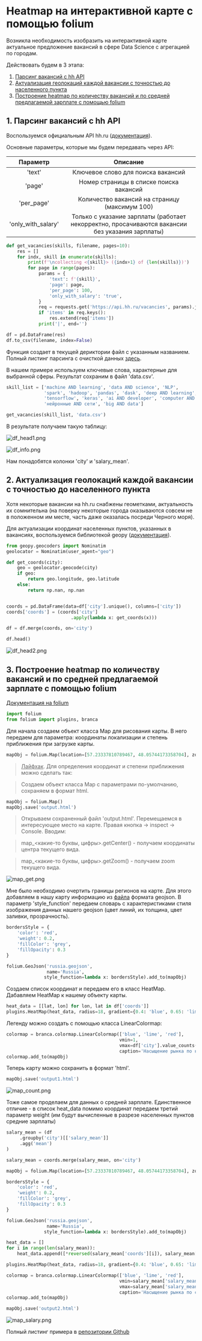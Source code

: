 # Heatmap на интерактивной карте с помощью folium

Возникла необходимость изобразить на интерактивной карте актуальное предложение вакансий в сфере Data Science с агрегацией по городам.

Действовать будем в 3 этапа:

1. [Парсинг вакансий с hh API](#1-парсинг-вакансий-с-hh-api)
2. [Актуализация геолокаций каждой вакансии с точностью до населенного пункта](#2-актуализация-геолокаций-каждой-вакансии-с-точностью-до-населенного-пункта)
3. [Построение heatmap по количеству вакансий и по средней предлагаемой зарплате с помощью folium](#3-построение-heatmap-по-количеству-вакансий-и-по-средней-предлагаемой-зарплате-с-помощью-folium)

## 1. Парсинг вакансий с hh API

Воспользуемся официальным API hh.ru ([документация](https://github.com/hhru/api/blob/master/docs/general.md)).

Основные параметры, которые мы будем передавать через API:

|Параметр|Описание|
|:---:|:---:|
|'text'|Ключевое слово для поиска вакансий|
|'page'|Номер страницы в списке поиска вакансий|
|'per_page'|Количество вакансий на страницу (максимум 100)|
|'only_with_salary'|Только с указание зарплаты (работает некорректно, просачиваются вакансии без указания зарплаты)|

```python
def get_vacancies(skills, filename, pages=10):
    res = []
    for indx, skill in enumerate(skills):
        print(f'\ncollecting <{skill}> ({indx+1} of {len(skills)})')
        for page in range(pages):
            params = {
                'text': f'{skill}',
                'page': page,
                'per_page': 100,
                'only_with_salary': 'true',
            }
            req = requests.get('https://api.hh.ru/vacancies', params).json()
            if 'items' in req.keys():
                res.extend(req['items'])
            print('|', end='')

df = pd.DataFrame(res)
df.to_csv(filename, index=False)
```
Функция создает в текущей дериктории файл с указанным названием.
Полный листинг парсинга с очисткой данных [здесь](https://github.com/rufous86/hh_parcing/blob/main/parcing.py).

В нашем примере используем ключевые слова, характерные для выбранной сферы. Результат сохраним в файл 'data.csv'.

```python
skill_list = ['machine AND learning', 'data AND science', 'NLP',
              'spark', 'hadoop', 'pandas', 'dask', 'deep AND learning', 'pytorch',
              'tensorflow', 'keras', 'ai AND developer', 'computer AND vision',
              'нейронные AND сети', 'big AND data']

get_vacancies(skill_list, 'data.csv')
```
В результате получаем такую таблицу:

![df_head1.png](assets/df_head1.png)

![df_info.png](assets/df_info.png)

Нам понадобятся колонки 'city' и 'salary_mean'.

## 2. Актуализация геолокаций каждой вакансии с точностью до населенного пункта

Хотя некоторые вакансии на hh.ru снабжены геометками, актуальность их сомнительна (на поверку некоторые города оказываются совсем не в положенном им месте, часть даже оказалась посреди Черного моря).

Для актуализации координат населенных пунктов, указанных в вакансиях, воспользуемся библиотекой geopy ([документация](https://geopy.readthedocs.io/en/stable/)).

```python
from geopy.geocoders import Nominatim
geolocator = Nominatim(user_agent="geo")

def get_coords(city):
    geo = geolocator.geocode(city)
    if geo:
        return geo.longitude, geo.latitude
    else:
        return np.nan, np.nan


coords = pd.DataFrame(data=df['city'].unique(), columns=['city'])
coords['coords'] = (coords['city']
                        .apply(lambda x: get_coords(x)))

df = df.merge(coords, on='city')

df.head()
```
![df_head2.png](assets/df_head2.png)

## 3. Построение heatmap по количеству вакансий и по средней предлагаемой зарплате с помощью folium

[Документация на folium](https://python-visualization.github.io/folium/)

```python
import folium
from folium import plugins, branca
```

Для начала создаем объект класса Map для рисования карты. В него передаем для параметра: координаты локализации и степень приближения при загрузке карты.

```python
mapObj = folium.Map(location=[57.23337810789467, 48.05744173358704], zoom_start=5)
```

> <u>Лайфхак</u>. Для определения координат и степени приближения можно сделать так:

> Создаем объект класса Map с параметрами по-умолчанию, сохраняем в формат html.
```python
mapObj = folium.Map()
mapObj.save('output.html')
```
> Открываем сохраненный файл 'output.html'. Перемещаемся в интересующее место на карте. Правая кнопка -> inspect -> Console. Вводим:

> map_<какие-то буквы, цифры>.getCenter() - получаем координаты центра текущего вида.

> map_<какие-то буквы, цифры>.getZoom() - получаем zoom текущего вида.

![map_get.png](assets/map_get.png)

Мне было необходимо очертить границы регионов на карте. Для этого добавляем в нашу карту информацию из [файла](https://github.com/rufous86/hh_parcing/blob/main/russia.geojson) формата geojson. В параметр 'style_function' передаем словарь с характеристиками стиля изображения данных нашего geojson (цвет линий, их толщина, цвет заливки, прозрачность).
```python
bordersStyle = {
    'color': 'red',
    'weight': 0.2,
    'fillColor': 'grey',
    'fillOpacity': 0.3
}

folium.GeoJson('russia.geojson',
               name='Russia',
              style_function=lambda x: bordersStyle).add_to(mapObj)
```

Создаем список координат и передаем его в класс HeatMap. Дабавляем HeatMap к нашему объекту карты.
```python
heat_data = [[lat, lon] for lon, lat in df['coords']]
plugins.HeatMap(heat_data, radius=18, gradient={0.4: 'blue', 0.65: 'lime', 1: 'red'}).add_to(mapObj)
```
Легенду можно создать с помощью класса LinearColormap:
```python
colormap = branca.colormap.LinearColormap(['blue', 'lime', 'red'], 
                                          vmin=1, 
                                          vmax=df['city'].value_counts()[0], 
                                          caption='Насыщение рынка по количеству вакансий')
colormap.add_to(mapObj)
```


Теперь карту можно сохранить в формат 'html'.
```python
mapObj.save('output1.html')
```
![map_count.png](assets/map_count.png)

Тоже самое проделаем для данных о средней зарплате. Единственное отличие - в список heat_data помимо координат передаем третий параметр weight (им будут вычисленные в разрезе населенных пунктов средние зарплаты)

```python
salary_mean = (df
     .groupby('city')[['salary_mean']]
     .agg('mean')
)

salary_mean = coords.merge(salary_mean, on='city')

mapObj = folium.Map(location=[57.23337810789467, 48.05744173358704], zoom_start=5)

bordersStyle = {
    'color': 'red',
    'weight': 0.2,
    'fillColor': 'grey',
    'fillOpacity': 0.3
}

folium.GeoJson('russia.geojson',
               name='Russia',
              style_function=lambda x: bordersStyle).add_to(mapObj)

heat_data = []
for i in range(len(salary_mean)):
    heat_data.append([*reversed(salary_mean['coords'][i]), salary_mean['salary_mean'][i]])

plugins.HeatMap(heat_data, radius=18, gradient={0.4: 'blue', 0.65: 'lime', 1: 'red'}).add_to(mapObj)

colormap = branca.colormap.LinearColormap(['blue', 'lime', 'red'], 
                                          vmin=salary_mean['salary_mean'].min(), 
                                          vmax=salary_mean['salary_mean'].max(), 
                                          caption='Насыщение рынка по средней предлагаемой зарплате')
colormap.add_to(mapObj)

mapObj.save('output2.html')
```

![map_salary.png](assets/map_salary.png)

Полный листинг примера в [репозитории Github](https://github.com/rufous86/hh_parcing)